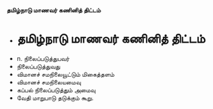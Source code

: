 **தமிழ்நாடு மாணவர் கணினித் திட்டம்**
- # தமிழ்நாடு மாணவர் கணினித் திட்டம்
- n. நிலைப்படுத்துபவர்
- நிலைப்படுத்துவது
- விமானச் சமநிலையூட்டும் மிகைத்தளம்
- விமானச் சமநிலையமைவு
- கப்பல் நிலைப்படுத்தும் அமைவு
- வேதி மாறுபாடு தடுக்கும் கூறு.

